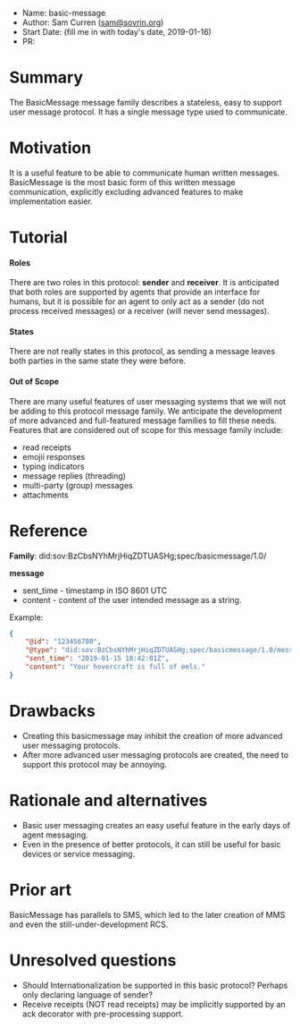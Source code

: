 - Name: basic-message
- Author: Sam Curren (sam@sovrin.org)
- Start Date: (fill me in with today's date, 2019-01-16)
- PR: 

# Summary
[summary]: #summary

The BasicMessage message family describes a stateless, easy to support user message protocol. It has a single message type used to communicate.

# Motivation
[motivation]: #motivation

It is a useful feature to be able to communicate human written messages. BasicMessage is the most basic form of this written message communication, explicitly excluding advanced features to make implementation easier. 

# Tutorial
[tutorial]: #tutorial

#### Roles

There are two roles in this protocol: **sender** and **receiver**. It is anticipated that both roles are supported by agents that provide an interface for humans, but it is possible for an agent to only act as a sender (do not process received messages) or a receiver (will never send messages).

#### States

There are not really states in this protocol, as sending a message leaves both parties in the same state they were before.

#### Out of Scope

There are many useful features of user messaging systems that we will not be adding to this protocol message family. We anticipate the development of more advanced and full-featured message families to fill these needs. Features that are considered out of scope for this message family include:

- read receipts
- emojii responses
- typing indicators
- message replies (threading)
- multi-party (group) messages
- attachments

# Reference
[reference]: #reference

**Family**: did:sov:BzCbsNYhMrjHiqZDTUASHg;spec/basicmessage/1.0/

**message**

- sent_time - timestamp in ISO 8601 UTC
- content - content of the user intended message as a string.

Example:

```json
{
    "@id": "123456780",
    "@type": "did:sov:BzCbsNYhMrjHiqZDTUASHg;spec/basicmessage/1.0/message",
    "sent_time": "2019-01-15 18:42:01Z",
    "content": "Your hovercraft is full of eels."
}
```



# Drawbacks
[drawbacks]: #drawbacks

- Creating this basicmessage may inhibit the creation of more advanced user messaging protocols.
- After more advanced user messaging protocols are created, the need to support this protocol may be annoying.

# Rationale and alternatives
[alternatives]: #alternatives

- Basic user messaging creates an easy useful feature in the early days of agent messaging.
- Even in the presence of better protocols, it can still be useful for basic devices or service messaging.

# Prior art
[prior-art]: #prior-art

BasicMessage has parallels to SMS, which led to the later creation of MMS and even the still-under-development RCS.

# Unresolved questions
[unresolved]: #unresolved-questions

- Should Internationalization be supported in this basic protocol? Perhaps only declaring language of sender?
- Receive receipts (NOT read receipts) may be implicitly supported by an ack decorator with pre-processing support. 

